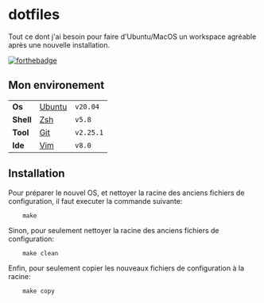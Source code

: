 # dotfiles

Tout ce dont j'ai besoin pour faire d'Ubuntu/MacOS un workspace agréable après une nouvelle installation.

[![forthebadge](https://forthebadge.com/images/badges/ctrl-c-ctrl-v.svg)](https://forthebadge.com)

## Mon environement

|             |                                                      |           |
| :---------- | :--------------------------------------------------- | --------- |
| **Os**      | [Ubuntu](https://ubuntu.com/download)                | `v20.04 ` |
| **Shell**   | [Zsh](https://www.zsh.org/)                          | `v5.8`    |
| **Tool**    | [Git](https://git-scm.com/)                          | `v2.25.1` |
| **Ide**     | [Vim](https://www.vim.org/)                          | `v8.0`    |

## Installation

Pour préparer le nouvel OS, et nettoyer la racine des anciens fichiers de configuration,
il faut executer la commande suivante:

```make
	make
```

Sinon, pour seulement nettoyer la racine des anciens fichiers de configuration:

```make
	make clean
```

Enfin, pour seulement copier les nouveaux fichiers de configuration à la racine:

```make
	make copy
```
